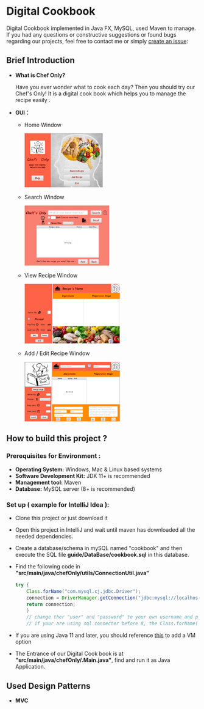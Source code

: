 # Digital Cookbook

Digital Cookbook implemented in Java FX, MySQL, used Maven to manage. If you had any questions or constructive suggestions or found bugs regarding our projects, feel free to contact me or simply [create an issue](https://github.com/yuk-kei/Digital-CookBook/issues):

## Brief Introduction

- **What is Chef Only?**

  Have you ever wonder what to cook each day? Then you should try our Chef's Only! It is a digital cook book which helps you to manage the recipe easily . 

- **GUI：**
  
  - Home Window
  
    <img src="guide/GUI/HomeView.png" alt="Home Window" style="zoom: 25%;" />
  
  - Search Window
  
    <img src="guide/GUI/SearchView.png" alt="Search Window" style="zoom: 25%;" />
  
  - View Recipe Window
  
    <img src="guide/GUI/RecipeView.png" alt="View Recipe Window" style="zoom: 25%;" />
  
  - Add / Edit Recipe Window
  
    <img src="guide/GUI/Add(Edit)View.png" alt="Add/Edit Window" style="zoom: 25%;" />



## How to build this project ?

### Prerequisites for Environment :

- **Operating System:** Windows, Mac & Linux based systems 
- **Software Development Kit:** JDK 11+ is recommended
- **Management tool:** Maven
- **Database:** MySQL server (8+ is recommended)

### Set up ( example for IntelliJ Idea ):

- Clone this project or just download it

- Open this project in IntelliJ and wait until maven has downloaded all the needed dependencies.

- Create a database/schema in mySQL named "cookbook" and then execute the SQL file **guide/DataBase/cookbook.sql** in this database.

- Find the following code in **"src/main/java/chefOnly/utils/ConnectionUtil.java"** 

  ```` java
  try {
      Class.forName("com.mysql.cj.jdbc.Driver");
      connection = DriverManager.getConnection("jdbc:mysql://localhost:3306/cookbook?useSSL=false&characterEncoding=utf8&serverTimezone=UTC", "user", "password"};
      return connection;
      }
      // change ther "user" and "password" to your own username and password
      // if your are using sql connecter before 8, the Class.forName("com.mysql.jdbc.Driver")
  ````

  

- If you are using Java 11 and later, you should reference [this](https://www.jetbrains.com/help/idea/javafx.html#vm-options) to add a VM option  

- The Entrance of our Digital Cook book is at **"src/main/java/chefOnly/.Main.java"**,
  find and run it as Java Application. 

## Used Design Patterns

- **MVC**

